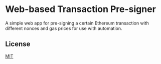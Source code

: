 # Web-based Transaction Pre-signer

A simple web app for pre-signing a certain Ethereum transaction with different nonces and gas prices for use with automation.

## License

[MIT](./LICENSE)

